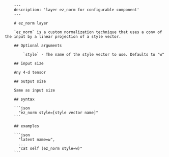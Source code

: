 
        ---
        description: 'layer ez_norm for configurable component'
        ---

        # ez_norm layer

        `ez_norm` is a custom normalization technique that uses a conv of the input by a linear projection of a style vector.

        ## Optional arguments

            `style` - The name of the style vector to use. Defaults to "w"

        ## input size

        Any 4-d tensor

        ## output size

        Same as input size

        ## syntax

        ```json
          "ez_norm style=[style vector name]"
        ```

        ## examples

        ```json
          "latent name=w",
          ...
          "cat self (ez_norm style=w)"
        ```
    